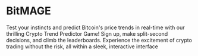# BitMAGE
Test your instincts and predict Bitcoin's price trends in real-time with our thrilling Crypto Trend Predictor Game! Sign up, make split-second decisions, and climb the leaderboards. Experience the excitement of crypto trading without the risk, all within a sleek, interactive interface
